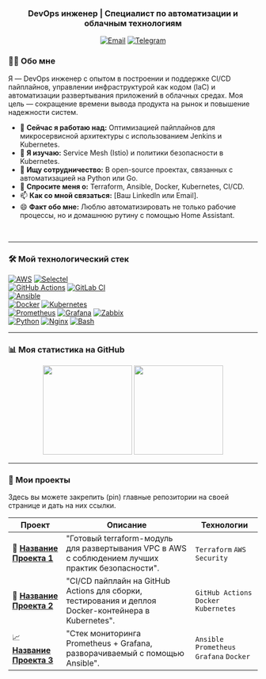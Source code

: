 

<h3 align="center">DevOps инженер | Специалист по автоматизации и облачным технологиям</h3>


<p align="center">
  <a href="mailto:movajacks@gmail.com"><img src="https://img.shields.io/badge/Email-D14836?style=for-the-badge&logo=gmail&logoColor=white" alt="Email"/></a>
  <a href="https://t.me/Vls221cs"><img src="https://img.shields.io/badge/Telegram-2CA5E0?style=for-the-badge&logo=telegram&logoColor=white" alt="Telegram"/></a>
</p>


### 👨‍💻 Обо мне

Я — DevOps инженер с опытом в построении и поддержке CI/CD пайплайнов, управлении инфраструктурой как кодом (IaC) и автоматизации развертывания приложений в облачных средах. Моя цель — сокращение времени вывода продукта на рынок и повышение надежности систем.

- 🔭 **Сейчас я работаю над:** Оптимизацией пайплайнов для микросервисной архитектуры с использованием Jenkins и Kubernetes.
- 🌱 **Я изучаю:** Service Mesh (Istio) и политики безопасности в Kubernetes.
- 👯 **Ищу сотрудничество:** В open-source проектах, связанных с автоматизацией на Python или Go.
- 💬 **Спросите меня о:** Terraform, Ansible, Docker, Kubernetes, CI/CD.
- 📫 **Как со мной связаться:** [Ваш LinkedIn или Email].
- 😄 **Факт обо мне:** Люблю автоматизировать не только рабочие процессы, но и домашнюю рутину с помощью Home Assistant.

<br clear="right"/>

---

### 🛠️ Мой технологический стек

<p align="left">
  <a href="https://aws.amazon.com/" target="_blank"><img src="https://img.shields.io/badge/AWS-232F3E?style=for-the-badge&logo=amazon-aws&logoColor=white" alt="AWS"/></a>
  <a href="https://selectel.ru/" target="_blank"><img src="https://img.shields.io/badge/Selectel-22A8E3?style=for-the-badge&logo=data:image/svg+xml;base64,PHN2ZyB4bWxucz0iaHR0cDovL3d3dy53My5vcmcvMjAwMC9zdmciIHZpZXdCb3g9IjAgMCAyNCAyNCI+PHBhdGggZmlsbD0iI2ZmZiIgZD0iTTE3LjQgMTguN2wtMS44IDEuOC0xLjgtMS44LTEuOCAxLjgtMS44LTEuOC0xLjggMS44LTEuOC0xLjgtMS44IDEuOC0xLjgtMS44VjQuOWgxNC4ydjEzLjhsLTEuOC0xLjgtek0yNCA0Ljl2MTUuOGwtMy42LTMuNi0xLjggMS44LTEuOC0xLjgtMS44IDEuOC0xLjgtMS44LTEuOCAxLjgtMy42IDMuNkgwdjIzLjJoMjMuNFYwaC42eiIvPjwvc3ZnPg==" alt="Selectel"/></a>
  <br/>
  <a href="https://github.com/features/actions" target="_blank"><img src="https://img.shields.io/badge/GitHub_Actions-2088FF?style=for-the-badge&logo=github-actions&logoColor=white" alt="GitHub Actions"/></a>
  <a href="https://www.gitlab.com/" target="_blank"><img src="https://img.shields.io/badge/GitLab_CI-FC6D26?style=for-the-badge&logo=gitlab&logoColor=white" alt="GitLab CI"/></a>
  <br/>
  <a href="https://www.ansible.com/" target="_blank"><img src="https://img.shields.io/badge/Ansible-EE0000?style=for-the-badge&logo=ansible&logoColor=white" alt="Ansible"/></a>
  <br/>
  <a href="https://www.docker.com/" target="_blank"><img src="https://img.shields.io/badge/Docker-2496ED?style=for-the-badge&logo=docker&logoColor=white" alt="Docker"/></a>
  <a href="https://kubernetes.io/" target="_blank"><img src="https://img.shields.io/badge/Kubernetes-326CE5?style=for-the-badge&logo=kubernetes&logoColor=white" alt="Kubernetes"/></a>
  <br/>
  <a href="https://prometheus.io/" target="_blank"><img src="https://img.shields.io/badge/Prometheus-E6522C?style=for-the-badge&logo=prometheus&logoColor=white" alt="Prometheus"/></a>
  <a href="https://grafana.com/" target="_blank"><img src="https://img.shields.io/badge/Grafana-F46800?style=for-the-badge&logo=grafana&logoColor=white" alt="Grafana"/></a>
  <a href="https://www.zabbix.com/" target="_blank"><img src="https://img.shields.io/badge/Zabbix-D40000?style=for-the-badge&logo=zabbix&logoColor=white" alt="Zabbix"/></a>
  <br/>
  <a href="https://www.python.org/" target="_blank"><img src="https://img.shields.io/badge/Python-3776AB?style=for-the-badge&logo=python&logoColor=white" alt="Python"/></a>
  <a href="https://www.nginx.com/" target="_blank"><img src="https://img.shields.io/badge/Nginx-009639?style=for-the-badge&logo=nginx&logoColor=white" alt="Nginx"/></a>
  <a href="https://www.gnu.org/software/bash/" target="_blank"><img src="https://img.shields.io/badge/Bash-4EAA25?style=for-the-badge&logo=gnu-bash&logoColor=white" alt="Bash"/></a>
</p>

---

### 📊 Моя статистика на GitHub

<p align="center">
  <img height="180em" src="https://github-readme-stats.vercel.app/api?username=Vlad3O&show_icons=true&theme=dracula&include_all_commits=true&count_private=true"/>
  <img height="180em" src="https://github-readme-stats.vercel.app/api/top-langs/?username=Vlad3O&layout=compact&langs_count=8&theme=dracula"/>
</p>

---

### 🚀 Мои проекты

Здесь вы можете закрепить (pin) главные репозитории на своей странице и дать на них ссылки.

| Проект                                    | Описание                                                                                             | Технологии                                     |
| ----------------------------------------- | ---------------------------------------------------------------------------------------------------- | ---------------------------------------------- |
| 🚀 [**Название Проекта 1**][ссылка-проект-1] | "Готовый terraform-модуль для развертывания VPC в AWS с соблюдением лучших практик безопасности". | `Terraform` `AWS` `Security`                 |
| 🐳 [**Название Проекта 2**][ссылка-проект-2] | "CI/CD пайплайн на GitHub Actions для сборки, тестирования и деплоя Docker-контейнера в Kubernetes". | `GitHub Actions` `Docker` `Kubernetes`      |
| 📈 [**Название Проекта 3**][ссылка-проект-3] | "Стек мониторинга Prometheus + Grafana, разворачиваемый с помощью Ansible". | `Ansible` `Prometheus` `Grafana` `Docker`   |

[ссылка-проект-1]: https://github.com/Vlad3O/[НАЗВАНИЕ-РЕПОЗИТОРИЯ]
[ссылка-проект-2]: https://github.com/Vlad3O/[НАЗВАНИЕ-РЕПОЗИТОРИЯ]
[ссылка-проект-3]: https://github.com/Vlad3O/[НАЗВАНИЕ-РЕПОЗИТОРИЯ]
